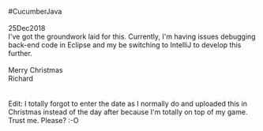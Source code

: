 #CucumberJava<br>
<br>
25Dec2018<br>
I've got the groundwork laid for this. Currently, I'm having issues debugging back-end code in Eclipse and my be switching to IntelliJ to develop this further.<br>
<br>
Merry Christmas<br>
Richard<br>
<br>
<br>
Edit: I totally forgot to enter the date as I normally do and uploaded this in Christmas instead of the day after because I'm totally on top of my game. Trust me. Please? :-O<br>
